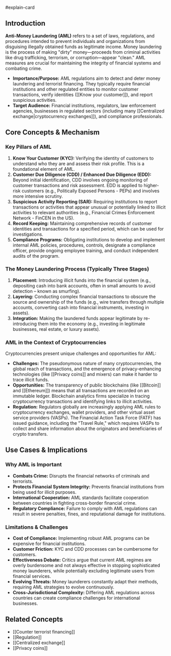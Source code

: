 #explain-card

## Introduction

**Anti-Money Laundering (AML)** refers to a set of laws, regulations, and procedures intended to prevent individuals and organizations from disguising illegally obtained funds as legitimate income. Money laundering is the process of making "dirty" money—proceeds from criminal activities like drug trafficking, terrorism, or corruption—appear "clean." AML measures are crucial for maintaining the integrity of financial systems and combating crime.

- **Importance/Purpose:** AML regulations aim to detect and deter money laundering and terrorist financing. They typically require financial institutions and other regulated entities to monitor customer transactions, verify identities ([[Know your customer]]), and report suspicious activities.
- **Target Audience:** Financial institutions, regulators, law enforcement agencies, businesses in regulated sectors (including many [[Centralized exchange|cryptocurrency exchanges]]), and compliance professionals.

## Core Concepts & Mechanism

### Key Pillars of AML

1.  **Know Your Customer (KYC):** Verifying the identity of customers to understand who they are and assess their risk profile. This is a foundational element of AML.
2.  **Customer Due Diligence (CDD) / Enhanced Due Diligence (EDD):** Beyond initial identification, CDD involves ongoing monitoring of customer transactions and risk assessment. EDD is applied to higher-risk customers (e.g., Politically Exposed Persons - PEPs) and involves more intensive scrutiny.
3.  **Suspicious Activity Reporting (SAR):** Requiring institutions to report transactions or activities that appear unusual or potentially linked to illicit activities to relevant authorities (e.g., Financial Crimes Enforcement Network - FinCEN in the US).
4.  **Record Keeping:** Maintaining comprehensive records of customer identities and transactions for a specified period, which can be used for investigations.
5.  **Compliance Programs:** Obligating institutions to develop and implement internal AML policies, procedures, controls, designate a compliance officer, provide ongoing employee training, and conduct independent audits of the program.

### The Money Laundering Process (Typically Three Stages)

1.  **Placement:** Introducing illicit funds into the financial system (e.g., depositing cash into bank accounts, often in small amounts to avoid detection – known as smurfing).
2.  **Layering:** Conducting complex financial transactions to obscure the source and ownership of the funds (e.g., wire transfers through multiple accounts, converting cash into financial instruments, investing in assets).
3.  **Integration:** Making the laundered funds appear legitimate by re-introducing them into the economy (e.g., investing in legitimate businesses, real estate, or luxury assets).

### AML in the Context of Cryptocurrencies

Cryptocurrencies present unique challenges and opportunities for AML:

- **Challenges:** The pseudonymous nature of many cryptocurrencies, the global reach of transactions, and the emergence of privacy-enhancing technologies (like [[Privacy coins]] and mixers) can make it harder to trace illicit funds.
- **Opportunities:** The transparency of public blockchains (like [[Bitcoin]] and [[Ethereum]]) means that all transactions are recorded on an immutable ledger. Blockchain analytics firms specialize in tracing cryptocurrency transactions and identifying links to illicit activities.
- **Regulation:** Regulators globally are increasingly applying AML rules to cryptocurrency exchanges, wallet providers, and other virtual asset service providers (VASPs). The Financial Action Task Force (FATF) has issued guidance, including the "Travel Rule," which requires VASPs to collect and share information about the originators and beneficiaries of crypto transfers.

## Use Cases & Implications

### Why AML is Important

- **Combats Crime:** Disrupts the financial networks of criminals and terrorists.
- **Protects Financial System Integrity:** Prevents financial institutions from being used for illicit purposes.
- **International Cooperation:** AML standards facilitate cooperation between countries in fighting cross-border financial crime.
- **Regulatory Compliance:** Failure to comply with AML regulations can result in severe penalties, fines, and reputational damage for institutions.

### Limitations & Challenges

- **Cost of Compliance:** Implementing robust AML programs can be expensive for financial institutions.
- **Customer Friction:** KYC and CDD processes can be cumbersome for customers.
- **Effectiveness Debate:** Critics argue that current AML regimes are overly burdensome and not always effective in stopping sophisticated money launderers, while potentially excluding legitimate users from financial services.
- **Evolving Threats:** Money launderers constantly adapt their methods, requiring AML strategies to evolve continuously.
- **Cross-Jurisdictional Complexity:** Differing AML regulations across countries can create compliance challenges for international businesses.

## Related Concepts

- [[Counter terrorist financing]]
- [[Regulation]]
- [[Centralized exchange]]
- [[Privacy coins]]

